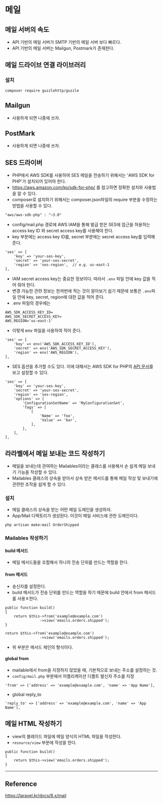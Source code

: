 # 메일

## 메일 서버의 속도
- API 기반의 메일 서버가 SMTP 기반의 메일 서버 보다 빠르다.
- API 기반의 메일 서버는 Mailgun, Postmark가 존재한다.

## 메일 드라이브 연결 라이브러리
### 설치
```
composer require guzzlehttp/guzzle
```

## Mailgun
- 사용하게 되면 나중에 쓰자.
## PostMark
- 사용하게 되면 나중에 쓰자.

## SES 드라이버
- PHP에서 AWS SDK를 사용하여 SES 메일을 전송하기 위해서는 'AWS SDK for PHP'가 설치되어 있어야 한다.
- https://aws.amazon.com/ko/sdk-for-php/ 를 참고하면 정확한 설치와 사용법을 알 수 있다.
- composer로 설치하기 위해서는 composer.json파일의 require 부분을 수정하는 방법을 사용할 수 있다.
```
"aws/aws-sdk-php" : "~3.0"
```
- config/mail.php 경로에 AWS IAM을 통해 발급 받은 SES에 접근을 허용하는 access key ID 와 secret access key를 사용해야 한다.
- key 부분에는 access key ID를, secret 부분에는 secret access key를 입력해 준다.
```
'ses' => [
    'key' => 'your-ses-key',
    'secret' => 'your-ses-secret',
    'region' => 'ses-region',  // e.g. us-east-1
],
```
- IAM secret access key는 중요한 정보이다. 따라서 `.env` 파일 안에 key 값을 적어 줘야 한다.
- 변경 가능한 관련 정보는 한꺼번에 적는 것이 알아보기 쉽기 때문에 보통은 `.env`파일 안에 key, secret, region에 대한 값을 적어 준다.
- .env 파일의 경우에는
```
AWS_SDK_ACCESS_KEY_ID=
AWS_SDK_SECRET_ACCESS_KEY=
AWS_REGION='us-east-1'
```
- 이렇게 env 파일을 사용하여 적어 준다.
```
'ses' => [
    'key' => env('AWS_SDK_ACCESS_KEY_ID'),
    'secret' => env('AWS_SDK_SECRET_ACCESS_KEY'),
    'region' => env('AWS_REGION'),
],
```
- SES 옵션을 추가할 수도 있다. 이에 대해서는 AWS SDK for PHP의 [API 문서](https://docs.aws.amazon.com/aws-sdk-php/v3/api/api-email-2010-12-01.html#sendrawemail)를 보고 설정할 수 있다.
```
'ses' => [
    'key' => 'your-ses-key',
    'secret' => 'your-ses-secret',
    'region' => 'ses-region',
    'options' => [
        'ConfigurationSetName' => 'MyConfigurationSet',
        'Tags' => [
            [
                'Name' => 'foo',
                'Value' => 'bar',
            ],
        ],
    ],
],
```

## 라라벨에서 메일 보내는 코드 작성하기
- 메일을 보내는데 관여하는 Mailables이라는 클래스를 사용해서 손 쉽게 메일 보내기 기능을 작성할 수 있다.
- Mailables 클래스의 상속을 받아서 상속 받은 메서드를 통해 메일 작성 및 보내기에 관련한 조작을 쉽게 할 수 있다.

### 설치
- 메일 클래스의 상속을 받는 어떤 메일 도메인을 생성하자.
- App/Mail 디렉토리가 생성된다. 이것이 메일 서비스에 관한 도메인이다.
```
php artisan make:mail OrderShipped
```

### Mailables 작성하기
#### build 메서드
- 메일 메서드들을 조합해서 하나의 전송 단위를 만드는 역할을 한다.

#### from 메서드
- 송신자를 설정한다.
- build 메서드가 전송 단위를 만드는 역할을 하기 때문에 build 안에서 from 메서드를 사용ㅎ한다.
```
public function build()
{
    return $this->from('example@example.com')
                ->view('emails.orders.shipped');
}
```
```
return $this->from('example@example.com')
                ->view('emails.orders.shipped');
```
- 위 부분은 메서드 체인의 형식이다.

#### global from
- mailable에서 from을 지정하지 않았을 때, 기본적으로 보내는 주소를 설정하는 것.
- `config/mail.php` 부분에서 어플리케이션 디폴트 발신자 주소를 지정
```
'from' => ['address' => 'example@example.com', 'name' => 'App Name'],
```
- global reply_to
```
'reply_to' => ['address' => 'example@example.com', 'name' => 'App Name'],
```


## 메일 HTML 작성하기
- view의 블레이드 파일에 메일 양식의 HTML 파일을 작성한다.
- `resource/view` 부분에 작성을 한다.
```
public function build()
{
    return $this->view('emails.orders.shipped');
}
```



---

## Reference
https://laravel.kr/docs/8.x/mail
